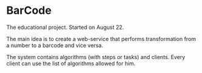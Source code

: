 # BarCode

The educational project. 
Started on August 22.

The main idea is to create a web-service that performs transformation 
from a number to a barcode and vice versa.

The system contains algorithms (with steps or tasks) and clients.
Every client can use the list of algorithms allowed for him.

